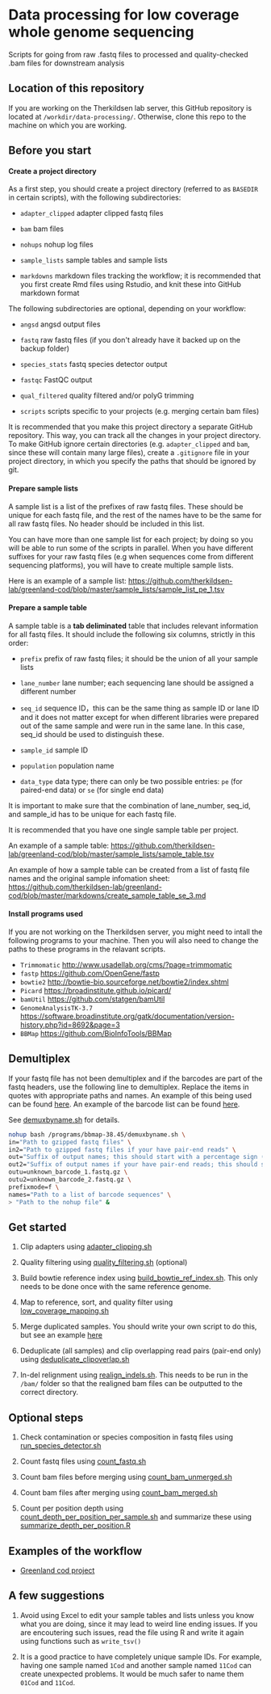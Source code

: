 # Data processing for low coverage whole genome sequencing 

Scripts for going from raw .fastq files to processed and quality-checked .bam files for downstream analysis

## Location of this repository

If you are working on the Therkildsen lab server, this GitHub repository is located at `/workdir/data-processing/`. Otherwise, clone this repo to the machine on which you are working. 

## Before you start

#### Create a project directory

As a first step, you should create a project directory (referred to as `BASEDIR` in certain scripts), with the following subdirectories:

  * `adapter_clipped` adapter clipped fastq files
  
  * `bam` bam files
  
  * `nohups` nohup log files
  
  * `sample_lists` sample tables and sample lists
   
  * `markdowns` markdown files tracking the workflow; it is recommended that you first create Rmd files using Rstudio, and knit these into GitHub markdown format

The following subdirectories are optional, depending on your workflow:

  * `angsd` angsd output files
  
  * `fastq` raw fastq files (if you don't already have it backed up on the backup folder)
  
  * `species_stats` fastq species detector output
  
  * `fastqc` FastQC output
  
  * `qual_filtered` quality filtered and/or polyG trimming
    
  * `scripts` scripts specific to your projects (e.g. merging certain bam files)

It is recommended that you make this project directory a separate GitHub repository. This way, you can track all the changes in your project directory. To make GitHub ignore certain directories (e.g. `adapter_clipped` and `bam`, since these will contain many large files), create a `.gitignore` file in your project directory, in which you specify the paths that should be ignored by git. 

#### Prepare sample lists

A sample list is a list of the prefixes of raw fastq files. These should be unique for each fastq file, and the rest of the names have to be the same for all raw fastq files. No header should be included in this list. 

You can have more than one sample list for each project; by doing so you will be able to run some of the scripts in parallel. When you have different suffixes for your raw fastq files (e.g when sequences come from different sequencing platforms), you will have to create multiple sample lists. 

Here is an example of a sample list: https://github.com/therkildsen-lab/greenland-cod/blob/master/sample_lists/sample_list_pe_1.tsv

#### Prepare a sample table

A sample table is a **tab deliminated** table that includes relevant information for all fastq files. It should include the following six columns, strictly in this order:

  * `prefix` prefix of raw fastq files; it should be the union of all your sample lists
  
  * `lane_number` lane number; each sequencing lane should be assigned a different number
  
  * `seq_id` sequence ID，this can be the same thing as sample ID or lane ID and it does not matter except for when different libraries were prepared out of the same sample and were run in the same lane. In this case, seq_id should be used to distinguish these.
  
  * `sample_id` sample ID
  
  * `population` population name
  
  * `data_type` data type; there can only be two possible entries: `pe` (for paired-end data) or `se` (for single end data)

It is important to make sure that the combination of lane_number, seq_id, and sample_id has to be unique for each fastq file. 

It is recommended that you have one single sample table per project. 

An example of a sample table: https://github.com/therkildsen-lab/greenland-cod/blob/master/sample_lists/sample_table.tsv

An example of how a sample table can be created from a list of fastq file names and the original sample infomation sheet: https://github.com/therkildsen-lab/greenland-cod/blob/master/markdowns/create_sample_table_se_3.md

#### Install programs used

If you are not working on the Therkildsen server, you might need to intall the following programs to your machine. Then you will also need to change the paths to these programs in the relavant scripts. 
 
 * `Trimmomatic` http://www.usadellab.org/cms/?page=trimmomatic
 * `fastp` https://github.com/OpenGene/fastp 
 * `bowtie2` http://bowtie-bio.sourceforge.net/bowtie2/index.shtml
 * `Picard` https://broadinstitute.github.io/picard/
 * `bamUtil` https://github.com/statgen/bamUtil
 * `GenomeAnalysisTK-3.7` https://software.broadinstitute.org/gatk/documentation/version-history.php?id=8692&page=3
 * `BBMap` https://github.com/BioInfoTools/BBMap

## Demultiplex

If your fastq file has not been demultiplex and if the barcodes are part of the fastq headers, use the following line to demultiplex. Replace the items in quotes with appropriate paths and names. An example of this being used can be found [here](https://github.com/therkildsen-lab/sucker/blob/master/markdowns/data_processing.md). An example of the barcode list can be found [here](https://github.com/therkildsen-lab/sucker/blob/master/sample_lists/barcode_list_lane_1.txt).

See [demuxbyname.sh](https://github.com/BioInfoTools/BBMap/blob/master/sh/demuxbyname.sh) for details. 

``` bash
nohup bash /programs/bbmap-38.45/demuxbyname.sh \
in="Path to gzipped fastq files" \
in2="Path to gzipped fastq files if your have pair-end reads" \
out="Suffix of output names; this should start with a percentage sign (%)" \
out2="Suffix of output names if your have pair-end reads; this should start with a percentage sign (%)" \
outu=unknown_barcode_1.fastq.gz \
outu2=unknown_barcode_2.fastq.gz \
prefixmode=f \
names="Path to a list of barcode sequences" \
> "Path to the nohup file" &
```

## Get started

1. Clip adapters using [adapter_clipping.sh](https://github.com/therkildsen-lab/data-processing/blob/master/scripts/adapter_clipping.sh)

2. Quality filtering using [quality_filtering.sh](https://github.com/therkildsen-lab/data-processing/blob/master/scripts/quality_filtering.sh) (optional)

3. Build bowtie reference index using [build_bowtie_ref_index.sh](https://github.com/therkildsen-lab/data-processing/blob/master/scripts/build_bowtie_ref_index.sh). This only needs to be done once with the same reference genome.

4. Map to reference, sort, and quality filter using [low_coverage_mapping.sh](https://github.com/therkildsen-lab/data-processing/blob/master/scripts/low_coverage_mapping.sh)

5. Merge duplicated samples. You should write your own script to do this, but see an example [here](https://github.com/therkildsen-lab/greenland-cod/blob/master/markdowns/data_processing.md)

6. Deduplicate (all samples) and clip overlapping read pairs (pair-end only) using [deduplicate_clipoverlap.sh](https://github.com/therkildsen-lab/data-processing/blob/master/scripts/deduplicate_clipoverlap.sh)

7. In-del relignment using [realign_indels.sh](https://github.com/therkildsen-lab/data-processing/blob/master/scripts/realign_indels.sh). This needs to be run in the `/bam/` folder so that the realigned bam files can be outputted to the correct directory. 

## Optional steps

1. Check contamination or species composition in fastq files using [run_species_detector.sh](https://github.com/therkildsen-lab/data-processing/blob/master/scripts/run_species_detector.sh)

2. Count fastq files using [count_fastq.sh](https://github.com/therkildsen-lab/data-processing/blob/master/scripts/count_fastq.sh)

3. Count bam files before merging using [count_bam_unmerged.sh](https://github.com/therkildsen-lab/data-processing/blob/master/scripts/count_bam_unmerged.sh)

4. Count bam files after merging using [count_bam_merged.sh](https://github.com/therkildsen-lab/data-processing/blob/master/scripts/count_bam_merged.sh)

5. Count per position depth using [count_depth_per_position_per_sample.sh](https://github.com/therkildsen-lab/data-processing/blob/master/scripts/count_depth_per_position_per_sample.sh) and summarize these using [summarize_depth_per_position.R](https://github.com/therkildsen-lab/data-processing/blob/master/scripts/summarize_depth_per_position.R)

## Examples of the workflow

 * [Greenland cod project](https://github.com/therkildsen-lab/greenland-cod/blob/master/markdowns/data_processing.md)

## A few suggestions

1. Avoid using Excel to edit your sample tables and lists unless you know what you are doing, since it may lead to weird line ending issues. If you are encoutering such issues, read the file using R and write it again using functions such as `write_tsv()`

2. It is a good practice to have completely unique sample IDs. For example, having one sample named `1Cod` and another sample named `11Cod` can create unexpected problems. It would be much safer to name them `01Cod` and `11Cod`. 
